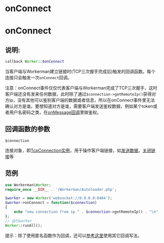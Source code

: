 # onConnect

# onConnect

## 说明:


```php 
callback Worker::$onConnect

```
当客户端与Workerman建立链接时(TCP三次握手完成后)触发的回调函数。每个连接只会触发一次```onConnect```回调。

注意：onConnect事件仅仅代表客户端与Workerman完成了TCP三次握手，这时客户端还没有发来任何数据，此时除了通过```$connection->getRemoteIp()```获得对方ip，没有其他可以鉴别客户端的数据或者信息，所以在onConnect事件里无法确认对方是谁。要想知道对方是谁，需要客户端发送鉴权数据，例如某个token或者用户名密码之类，在[onMessage回调](315159)里做鉴权。

## 回调函数的参数

`$connection`

连接对象，即[TcpConnection实例](315157)，用于操作客户端链接，如[发送数据](315165)，[关闭链接](315168)等

## 范例


```php 
use Workerman\Worker;
require_once __DIR__ . '/Workerman/Autoloader.php';

$worker = new Worker('websocket://0.0.0.0:8484');
$worker->onConnect = function($connection)
{
    echo "new connection from ip " . $connection->getRemoteIp() . "\n";
};
// 运行worker
Worker::runAll();

```
提示：除了使用匿名函数作为回调，还可以[参考这里](370558)使用其它回调写法。